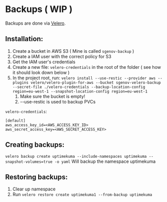 # Backups ( WIP )

Backups are done via [Velero](https://github.com/vmware-tanzu/velero).

## Installation:
1. Create a bucket in AWS S3 ( Mine is called `sgenov-backup` )
2. Create a IAM user with the correct policy for S3
3. Get the IAM user's credentials
4. Create a new file: `velero-credentials` in the root of the folder ( see how it should look down below )
5. In the project root, run: `velero install --use-restic --provider aws --plugins velero/velero-plugin-for-aws --bucket sgenov-velero-backup --secret-file ./velero-credentials --backup-location-config region=eu-west-1 --snapshot-location-config region=eu-west-1`
    1. Make sure the bucket is empty!
    2. --use-restic is used to backup PVCs

`velero-credentials`:
~~~
[default]
aws_access_key_id=<AWS_ACCESS_KEY_ID>
aws_secret_access_key=<AWS_SECRET_ACCESS_KEY>
~~~

## Creating backups:

`velero backup create uptimekuma --include-namespaces uptimekuma --snapshot-volumes=true -o yaml` Will backup the namespace uptimekuma

## Restoring backups:

1. Clear up namespace
2. Run `velero restore create uptimekuma1 --from-backup uptimekuma`